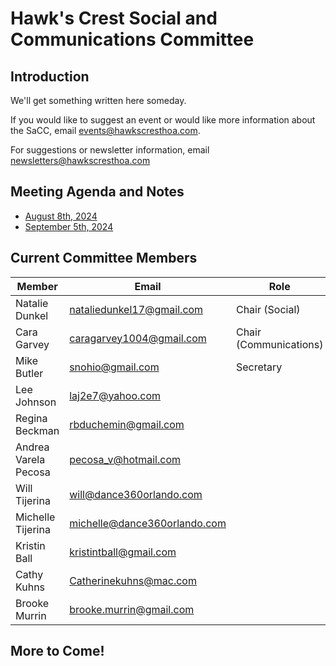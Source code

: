 # Hawk's Crest Social and Communications Committee

## Introduction

We'll get something written here someday.

If you would like to suggest an event or would like more information about the SaCC, email [events@hawkscresthoa.com](events@hawkscresthoa.com).

For suggestions or newsletter information, email [newsletters@hawkscresthoa.com](newsletters@hawkscresthoa.com)

## Meeting Agenda and Notes

- [August 8th, 2024](./2024_08_08.md)
- [September 5th, 2024](./2024_09_05.md)

## Current Committee Members

| Member               | Email                                                        | Role                   |
| -------------------- | ------------------------------------------------------------ | ---------------------- |
| Natalie Dunkel       | [nataliedunkel17@gmail.com](nataliedunkel17@gmail.com)       | Chair (Social)         |
| Cara Garvey          | [caragarvey1004@gmail.com](caragarvey1004@gmail.com)         | Chair (Communications) |
| Mike Butler          | [snohio@gmail.com](snohio@gmail.com)                         | Secretary              |
| Lee Johnson          | [laj2e7@yahoo.com](laj2e7@yahoo.com)                         |                        |
| Regina Beckman       | [rbduchemin@gmail.com ](rbduchemin@gmail.com )               |                        |
| Andrea Varela Pecosa | [pecosa_v@hotmail.com](pecosa_v@hotmail.com)                 |                        |
| Will Tijerina        | [will@dance360orlando.com](will@dance360orlando.com)         |                        |
| Michelle Tijerina    | [michelle@dance360orlando.com](michelle@dance360orlando.com) |                        |
| Kristin Ball         | [kristintball@gmail.com](kristintball@gmail.com)             |                        |
| Cathy Kuhns          | [Catherinekuhns@mac.com](Catherinekuhns@mac.com)                              |                        |
| Brooke Murrin        | [brooke.murrin@gmail.com](brooke.murrin@gmail.com)                             |                        |


## More to Come!
